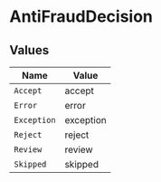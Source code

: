 # AntiFraudDecision


## Values

| Name        | Value       |
| ----------- | ----------- |
| `Accept`    | accept      |
| `Error`     | error       |
| `Exception` | exception   |
| `Reject`    | reject      |
| `Review`    | review      |
| `Skipped`   | skipped     |